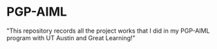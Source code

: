 # PGP-AIML
"This repository records all the project works that I did in my PGP-AIML program with UT Austin and Great Learning!"
